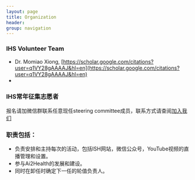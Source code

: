 ```yaml
---
layout: page
title: Organization
header: 
group: navigation
---
```

### IHS Volunteer Team

* Dr. Momiao Xiong, [https://scholar.google.com/citations?user=q1VY28gAAAAJ&hl=en](https://scholar.google.com/citations?user=q1VY28gAAAAJ&hl=en)
* 

### IHS常年征集志愿者 

报名请加微信群联系任意现任steering committee成员，联系方式请查阅[加入我们](mailto:ai.advanced.healthcare@gmail.com)

### 职责包括：
- 负责安排和主持每次的活动，包括ISH网站，微信公众号，YouTube视频的直播管理和设置。
- 参与Ai2Health的发展和建设。
- 同时在卸任时确定下一任的轮值负责人。

